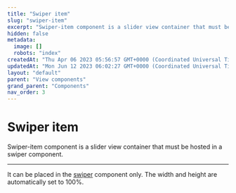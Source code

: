 ```yaml
---
title: "Swiper item"
slug: "swiper-item"
excerpt: "Swiper-item component is a slider view container that must be hosted in a swiper component."
hidden: false
metadata: 
  image: []
  robots: "index"
createdAt: "Thu Apr 06 2023 05:56:57 GMT+0000 (Coordinated Universal Time)"
updatedAt: "Mon Jun 12 2023 06:02:27 GMT+0000 (Coordinated Universal Time)"
layout: "default"
parent: "View components"
grand_parent: "Components"
nav_order: 3
---
```

# Swiper item 
Swiper-item component is a slider view container that must be hosted in a swiper component.
*** 
It can be placed in the [swiper](swiper) component only. The width and height are automatically set to 100%.
